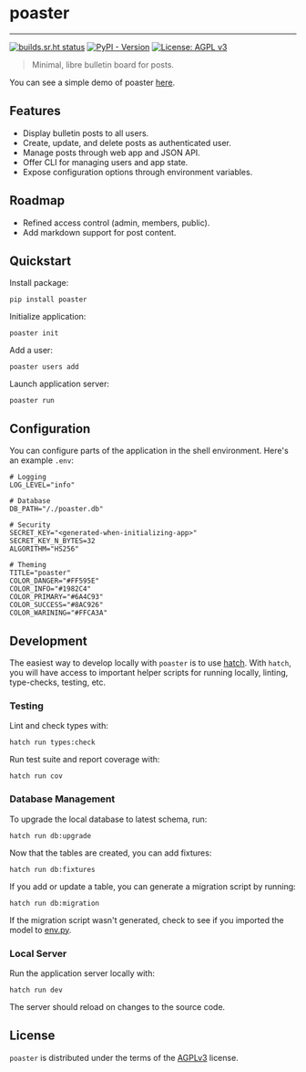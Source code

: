 # poaster

---

[![builds.sr.ht status](https://builds.sr.ht/~loges/poaster.svg)](https://builds.sr.ht/~loges/poaster?)
[![PyPI - Version](https://img.shields.io/pypi/v/poaster.svg)](https://pypi.org/project/poaster)
[![License: AGPL v3](https://img.shields.io/badge/License-AGPL_v3-blue.svg)](https://www.gnu.org/licenses/agpl-3.0)

> Minimal, libre bulletin board for posts.

You can see a simple demo of poaster [here](https://poaster.loganconnolly.com).

## Features

- Display bulletin posts to all users.
- Create, update, and delete posts as authenticated user.
- Manage posts through web app and JSON API.
- Offer CLI for managing users and app state.
- Expose configuration options through environment variables.

## Roadmap

- Refined access control (admin, members, public).
- Add markdown support for post content.

## Quickstart

Install package:

```console
pip install poaster
```

Initialize application:

```console
poaster init
```

Add a user:

```console
poaster users add
```

Launch application server:

```console
poaster run
```

## Configuration

You can configure parts of the application in the shell environment. Here's an example `.env`:

```shell
# Logging
LOG_LEVEL="info"

# Database
DB_PATH="/./poaster.db"

# Security
SECRET_KEY="<generated-when-initializing-app>"
SECRET_KEY_N_BYTES=32
ALGORITHM="HS256"

# Theming
TITLE="poaster"
COLOR_DANGER="#FF595E"
COLOR_INFO="#1982C4"
COLOR_PRIMARY="#6A4C93"
COLOR_SUCCESS="#8AC926"
COLOR_WARINING="#FFCA3A"
```

## Development

The easiest way to develop locally with `poaster` is to use [hatch](https://hatch.pypa.io/latest/). With `hatch`, you will have access to important helper scripts for running locally, linting, type-checks, testing, etc.

### Testing

Lint and check types with:

```console
hatch run types:check
```

Run test suite and report coverage with:

```console
hatch run cov
```

### Database Management

To upgrade the local database to latest schema, run:

```console
hatch run db:upgrade
```

Now that the tables are created, you can add fixtures:

```console
hatch run db:fixtures
```

If you add or update a table, you can generate a migration script by running:

```console
hatch run db:migration
```

If the migration script wasn't generated, check to see if you imported the model to [env.py](src/poaster/migrations/env.py).

### Local Server

Run the application server locally with:

```console
hatch run dev
```

The server should reload on changes to the source code.

## License

`poaster` is distributed under the terms of the [AGPLv3](https://spdx.org/licenses/AGPL-3.0-or-later.html) license.
